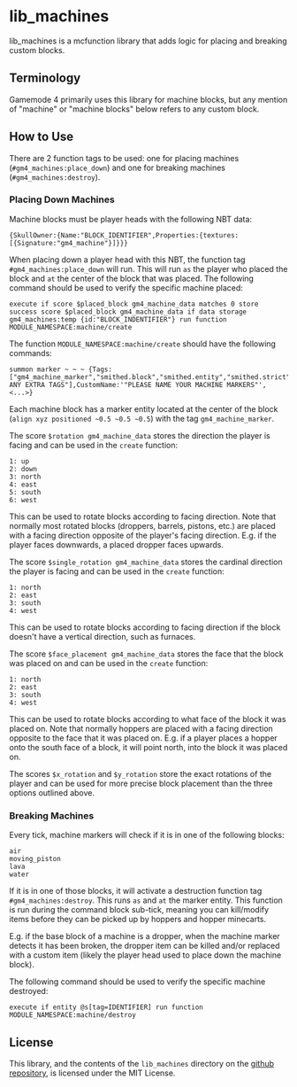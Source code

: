 # lib_machines
lib_machines is a mcfunction library that adds logic for placing and breaking custom blocks. 

## Terminology
Gamemode 4 primarily uses this library for machine blocks, but any mention of "machine" or "machine blocks" below refers to any custom block.

## How to Use
There are 2 function tags to be used: one for placing machines (`#gm4_machines:place_down`) and one for breaking machines (`#gm4_machines:destroy`).

### Placing Down Machines
Machine blocks must be player heads with the following NBT data:

```
{SkullOwner:{Name:"BLOCK_IDENTIFIER",Properties:{textures:[{Signature:"gm4_machine"}]}}}
```

When placing down a player head with this NBT, the function tag `#gm4_machines:place_down` will run. This will run `as` the player who placed the block and `at` the center of the block that was placed. The following command should be used to verify the specific machine placed:

```mcfunction
execute if score $placed_block gm4_machine_data matches 0 store success score $placed_block gm4_machine_data if data storage gm4_machines:temp {id:"BLOCK_INDENTIFIER"} run function MODULE_NAMESPACE:machine/create
```

The function `MODULE_NAMESPACE:machine/create` should have the following commands: 
```mcfunction
summon marker ~ ~ ~ {Tags:["gm4_machine_marker","smithed.block","smithed.entity","smithed.strict","IDENTIFIER","ADD ANY EXTRA TAGS"],CustomName:'"PLEASE NAME YOUR MACHINE MARKERS"',<...>}
```

Each machine block has a marker entity located at the center of the block (`align xyz positioned ~0.5 ~0.5 ~0.5`) with the tag `gm4_machine_marker`.

The score `$rotation gm4_machine_data` stores the direction the player is facing and can be used in the `create` function:

```
1: up
2: down
3: north
4: east
5: south
6: west
```

This can be used to rotate blocks according to facing direction. Note that normally most rotated blocks (droppers, barrels, pistons, etc.) are placed with a facing direction opposite of the player's facing direction. E.g. if the player faces downwards, a placed dropper faces upwards.

The score `$single_rotation gm4_machine_data` stores the cardinal direction the player is facing and can be used in the `create` function:

```
1: north
2: east
3: south
4: west
```

This can be used to rotate blocks according to facing direction if the block doesn't have a vertical direction, such as furnaces.


The score `$face_placement gm4_machine_data` stores the face that the block was placed on and can be used in the `create` function:

```
1: north
2: east
3: south
4: west
```

This can be used to rotate blocks according to what face of the block it was placed on. Note that normally hoppers are placed with a facing direction opposite to the face that it was placed on. E.g. if a player places a hopper onto the south face of a block, it will point north, into the block it was placed on.

The scores `$x_rotation` and `$y_rotation` store the exact rotations of the player and can be used for more precise block placement than the three options outlined above.
### Breaking Machines
Every tick, machine markers will check if it is in one of the following blocks:
```
air
moving_piston
lava
water
```

If it is in one of those blocks, it will activate a destruction function tag `#gm4_machines:destroy`. This runs `as` and `at` the marker entity. This function is run during the command block sub-tick, meaning you can kill/modify items before they can be picked up by hoppers and hopper minecarts.

E.g. if the base block of a machine is a dropper, when the machine marker detects it has been broken, the dropper item can be killed and/or replaced with a custom item (likely the player head used to place down the machine block).

The following command should be used to verify the specific machine destroyed:

```mcfunction
execute if entity @s[tag=IDENTIFIER] run function MODULE_NAMESPACE:machine/destroy
```

## License
This library, and the contents of the `lib_machines` directory on the [github repository](https://github.com/Gamemode4Dev/GM4_Datapacks), is licensed under the MIT License.
